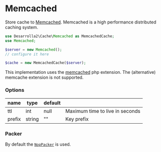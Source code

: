# Memcached

Store cache to [Memcached](https://memcached.org/). Memcached is a high
performance distributed caching system.

``` php
use Desarrolla2\Cache\Memcached as MemcachedCache;
use Memcached;

$server = new Memcached();
// configure it here

$cache = new MemcachedCache($server);
```

This implementation uses the [memcached](https://php.net/memcached) php
extension. The (alternative) memcache extension is not supported.

### Options

| name      | type      | default |                                       |
| --------- | ----      | ------- | ------------------------------------- |
| ttl       | int       | null    | Maximum time to live in seconds       |
| prefix    | string    | ""      | Key prefix                            |

### Packer

By default the [`NopPacker`](../packers/nop.md) is used.
